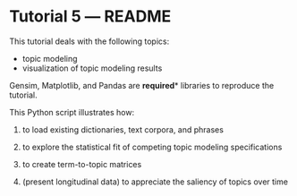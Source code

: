Tutorial 5 ― README
===================

This tutorial deals with the following topics:

+ topic modeling
+ visualization of topic modeling results

Gensim, Matplotlib, and Pandas are **required*** libraries to 
reproduce the tutorial.

This Python script illustrates how:

1. to load existing dictionaries, text corpora, and phrases 

2. to explore the statistical fit of competing topic modeling specifications

3. to create term-to-topic matrices

4. (present longitudinal data) to appreciate the saliency of topics over time

